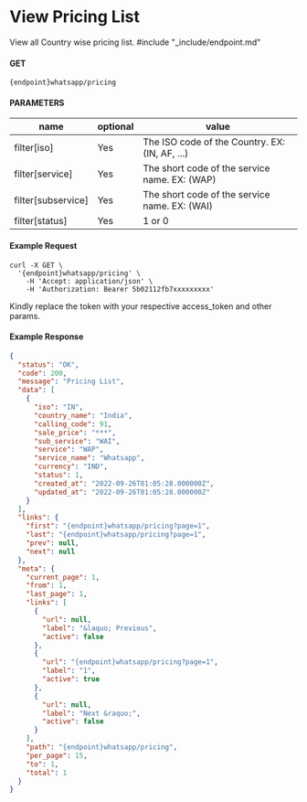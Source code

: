 # View Pricing List

View all Country wise pricing list.
#include "_include/endpoint.md"

#### GET

```
{endpoint}whatsapp/pricing
```

#### PARAMETERS

| name               | optional | value                                          |
| ------------------ | -------- | ---------------------------------------------- |
| filter[iso]        | Yes      | The ISO code of the Country. EX: (IN, AF, ...) |
| filter[service]    | Yes      | The short code of the service name. EX: (WAP)  |
| filter[subservice] | Yes      | The short code of the service name. EX: (WAI)  |
| filter[status]     | Yes      | 1 or 0                                         |

#### Example Request

```
curl -X GET \
  '{endpoint}whatsapp/pricing' \
    -H 'Accept: application/json' \
    -H 'Authorization: Bearer 5b02112fb7xxxxxxxxx'
```

Kindly replace the token with your respective access_token and other params.

#### Example Response

```json
{
  "status": "OK",
  "code": 200,
  "message": "Pricing List",
  "data": [
    {
      "iso": "IN",
      "country_name": "India",
      "calling_code": 91,
      "sale_price": "***",
      "sub_service": "WAI",
      "service": "WAP",
      "service_name": "Whatsapp",
      "currency": "IND",
      "status": 1,
      "created_at": "2022-09-26T01:05:28.000000Z",
      "updated_at": "2022-09-26T01:05:28.000000Z"
    }
  ],
  "links": {
    "first": "{endpoint}whatsapp/pricing?page=1",
    "last": "{endpoint}whatsapp/pricing?page=1",
    "prev": null,
    "next": null
  },
  "meta": {
    "current_page": 1,
    "from": 1,
    "last_page": 1,
    "links": [
      {
        "url": null,
        "label": "&laquo; Previous",
        "active": false
      },
      {
        "url": "{endpoint}whatsapp/pricing?page=1",
        "label": "1",
        "active": true
      },
      {
        "url": null,
        "label": "Next &raquo;",
        "active": false
      }
    ],
    "path": "{endpoint}whatsapp/pricing",
    "per_page": 15,
    "to": 1,
    "total": 1
  }
}
```
